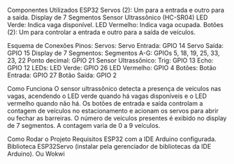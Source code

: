 Componentes Utilizados
  ESP32
  Servos (2): Um para a entrada e outro para a saída.
  Display de 7 Segmentos
  Sensor Ultrassônico (HC-SR04)
  LED Verde: Indica vaga disponível.
  LED Vermelho: Indica vaga ocupada.
  Botões (2): Um para controlar a entrada e outro para a saída de veículos.

Esquema de Conexões
Pinos:
  Servos:
    Servo Entrada: GPIO 14
    Servo Saída: GPIO 15
  Display de 7 Segmentos:
    Segmentos A-G: GPIOs 5, 18, 19, 25, 33, 23, 22
    Ponto decimal: GPIO 21
  Sensor Ultrassônico:
    Trig: GPIO 13
    Echo: GPIO 12
  LEDs:
    LED Verde: GPIO 26
    LED Vermelho: GPIO 4
  Botões:
    Botão Entrada: GPIO 27
    Botão Saída: GPIO 2
    
Como Funciona
O sensor ultrassônico detecta a presença de veículos nas vagas, acendendo o LED verde quando há vagas disponíveis e o LED vermelho quando não há.
Os botões de entrada e saída controlam a contagem de veículos no estacionamento e acionam os servos para abrir ou fechar as barreiras.
O número de veículos presentes é exibido no display de 7 segmentos. A contagem varia de 0 a 9 veículos.

Como Rodar o Projeto
Requisitos
  ESP32 com a IDE Arduino configurada.
  Biblioteca ESP32Servo (instalar pela gerenciador de bibliotecas da IDE Arduino).
  Ou Wokwi
